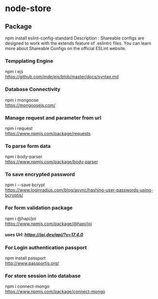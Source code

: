 # node-store

## Package
npm install eslint-config-standard
Description : Shareable configs are designed to work with the extends feature of .eslintrc files. You can learn more about Shareable Configs on the official ESLint website.

### Tempplating Engine 
  npm i ejs <br/>
  https://github.com/mde/ejs/blob/master/docs/syntax.md

###  Database Connectivity
  npm i mongoose <br/>
  https://mongoosejs.com/
  
### Manage request and parameter from url 
  npm i request <br/>
   https://www.npmjs.com/package/requests


### To parse form data
  npm i body-parser <br/>
  https://www.npmjs.com/package/body-parser
  
 ### To save encrypted password <br/>
  npm i --save bcrypt  <br/>
  https://www.loginradius.com/blog/async/hashing-user-passwords-using-bcryptjs/ <br/>
  
  
  ### For form validation package <br/>
  npm i @hapi/joi   <br/>
  https://www.npmjs.com/package/@hapi/joi
  
  ##### uses Url: https://joi.dev/api/?v=17.4.0
  
   ### For Login authentication passport <br/>
   npm install passport  <br/>
   http://www.passportjs.org/  <br/>
   
   
### For store session into database  <br/>
   npm i connect-mongo <br/>
   https://www.npmjs.com/package/connect-mongo  <br/>



